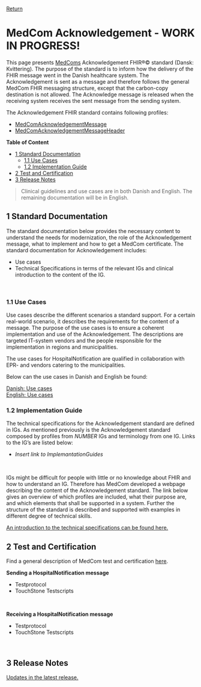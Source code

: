 <a href="https://medcomdk.github.io/MedComLandingPage/">Return</a>

# MedCom Acknowledgement - WORK IN PROGRESS! 
<!-- HomePage -->
This page presents [MedComs](https://www.medcom.dk/) Acknowledgement FHIR&reg;&copy; standard (Dansk: Kvittering). The purpose of the standard is to inform how the delivery of the FHIR message went in the Danish healthcare system. 
The Acknowledgement is sent as a message and therefore follows the general MedCom FHIR messaging structure, except that the carbon-copy destination is not allowed.
The Acknowledge message is released when the receiving system receives the sent message from the sending system.

The Acknowledgement FHIR standard contains following profiles: 
* <a href="https://build.fhir.org/ig/medcomdk/dk-medcom-acknowledgement/StructureDefinition-medcom-messaging-acknowledgement.html" target="_blank">MedComAcknowledgementMessage</a>
* <a href="https://build.fhir.org/ig/medcomdk/dk-medcom-acknowledgement/StructureDefinition-medcom-messaging-acknowledgementHeader.html" target="_blank">MedComAcknowledgementMessageHeader</a>

 
**Table of Content**
* [1 Standard Documentation](#1-standard-documentation)
  * [1.1 Use Cases](#11-use-cases)
  * [1.2 Implementation Guide](#12-implementation-guide)
* [2 Test and Certification](#2-test-and-certification)
* [3 Release Notes](#3-release-notes)


> Clinical guidelines and use cases are in both Danish and English. The remaining documentation will be in English.

## 1 Standard Documentation 
The standard documentation below provides the necessary content to understand the needs for modernization, the role of the Acknowledgement message, what to implement and how to get a MedCom certificate. The standard documentation for Acknowledgement includes:
  * Use cases
  * Technical Specifications in terms of the relevant IGs and clinical introduction to the content of the IG.
<p>&nbsp;</p>

<!-- ### 1.1 Clinical Guidelines 

The clinical guidelines is the foundation for the *STANDARDNAME* standard. It describes the clinical needs for the modernization, the requirement for the content of the standard and how the standard supports the business requirements. It is the primary textual part of the documentation for *STANDARDNAME*. It is important for both implementers and business specialists to understand the clinical guidelines to ensure that the implemented standard supports the requirements.

Below can the clinical guidelines in Danish and English be found:

[Danish: Sundhedsfaglige retningslinjer](assets/documents/Clinical-guidelines-DA.md) <br> 
[English: Clinical guidelines](assets/documents/Clinical-guidelines-ENG.md)  -->

### 1.1 Use Cases
Use cases describe the different scenarios a standard support. For a certain real-world scenario, it describes the requirements for the content of a message. The purpose of the use cases is to ensure a coherent implementation and use of the Acknowledgement. The descriptions are targeted IT-system vendors and the people responsible for the implementation in regions and municipalities.

The use cases for HospitalNotification are qualified in collaboration with EPR- and vendors catering to the municipalities.

Below can the use cases in Danish and English be found:

[Danish: Use cases](assets/documents/UseCases-DA.md) <br> 
[English: Use cases](assets/documents/UseCases-ENG.md) 

### 1.2 Implementation Guide
The technical specifications for the Acknowledgement standard are defined in IGs. As mentioned previously is the Acknowledgement standard composed by profiles from *NUMBER* IGs and terminology from one IG. Links to the IG’s are listed below:

  * *Insert link to ImplemantationGuides*
<p>&nbsp;</p>

IGs might be difficult for people with little or no knowledge about FHIR and how to understand an IG. Therefore has MedCom developed a webpage describing the content of the Acknowledgement standard. The link below gives an overview of which profiles are included, what their purpose are, and which elements that shall be supported in a system. Further the structure of the standard is described and supported with examples in different degree of technical skills.

[An introduction to the technical specifications can be found here.](assets/documents/IntroToTecSpecENG.md)

## 2 Test and Certification

Find a general description of MedCom test and certification [here](https://tmsmedcom.github.io/GitHubPagesTest/#test-and-certification). 

**Sending a HospitalNotification message**
  * Testprotocol
  * TouchStone Testscripts
<p>&nbsp;</p>
 
**Receiving a HospitalNotification message**
  * Testprotocol
  * TouchStone Testscripts
<p>&nbsp;</p>

## 3 Release Notes

[Updates in the latest release.](assets/documents/ReleaseNote-ENG.md)

